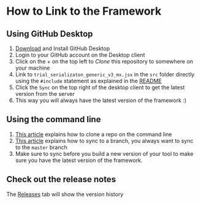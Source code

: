 # How to Link to the Framework

## Using GitHub Desktop

1. [Download](https://desktop.github.com/) and Install GitHub Desktop
1. Login to your GitHub account on the Desktop client
1. Click on the + on the top left to *Clone* this repository to somewhere on your machine 
1. Link to `trial_serializaton_generic_v3_mx.jsx` in the `src` folder directly using the `#include` statement as explained in the [README](https://github.com/aescripts/aescripts-JSX-licensing-framework/blob/master/README.md#include)
1. Click the `Sync` on the top right of the desktop client to get the latest version from the server
1. This way you will always have the latest version of the framework :)

## Using the command line

1. [This article](https://help.github.com/articles/cloning-a-repository/) explains how to clone a repo on the command line
1. [This article](https://help.github.com/articles/syncing-a-fork/) explains how to sync to a branch, you always want to sync to the `master` branch
1. Make sure to sync before you build a new version of your tool to make sure you have the latest version of the framework.

## Check out the release notes

The [Releases](https://github.com/aescripts/aescripts-JSX-licensing-framework/releases) tab will show the version history
